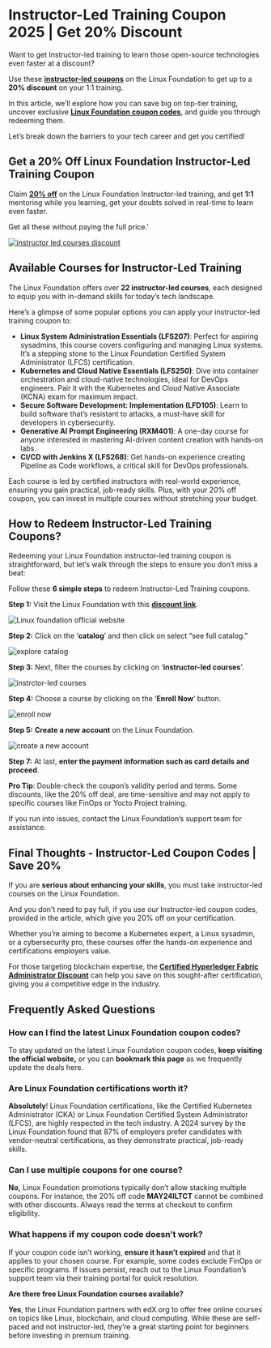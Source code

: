 # Instructor-Led Training Coupon 2025 | Get 20% Discount

Want to get Instructor-led training to learn those open-source technologies even faster at a discount?

Use these [**instructor-led coupons**](https://www.awin1.com/cread.php?awinmid=85919&awinaffid=1602020) on the Linux Foundation to get up to a **20% discount** on your 1:1 training.

In this article, we’ll explore how you can save big on top-tier training, uncover exclusive **[Linux Foundation coupon codes](https://github.com/jimzemlin/Linux-Foundation-coupon)**, and guide you through redeeming them.

Let’s break down the barriers to your tech career and get you certified!

## Get a 20% Off Linux Foundation Instructor-Led Training Coupon

Claim [**20% off**](https://www.awin1.com/cread.php?awinmid=85919&awinaffid=1602020) on the Linux Foundation Instructor-led training, and get **1:1** mentoring while you learning, get your doubts solved in real-time to learn even faster.

Get all these without paying the full price.'

[![instructor led courses discount](https://github.com/user-attachments/assets/955f6ff3-8543-432d-a79d-6d9bfe5dc5fc)
](https://www.awin1.com/cread.php?awinmid=85919&awinaffid=1602020)

## **Available Courses for Instructor-Led Training**

The Linux Foundation offers over **22 instructor-led courses**, each designed to equip you with in-demand skills for today’s tech landscape.

Here’s a glimpse of some popular options you can apply your instructor-led training coupon to:

- **Linux System Administration Essentials (LFS207)**: Perfect for aspiring sysadmins, this course covers configuring and managing Linux systems. It’s a stepping stone to the Linux Foundation Certified System Administrator (LFCS) certification.
- **Kubernetes and Cloud Native Essentials (LFS250)**: Dive into container orchestration and cloud-native technologies, ideal for DevOps engineers. Pair it with the Kubernetes and Cloud Native Associate (KCNA) exam for maximum impact.
- **Secure Software Development: Implementation (LFD105)**: Learn to build software that’s resistant to attacks, a must-have skill for developers in cybersecurity.
- **Generative AI Prompt Engineering (RXM401)**: A one-day course for anyone interested in mastering AI-driven content creation with hands-on labs.
- **CI/CD with Jenkins X (LFS268)**: Get hands-on experience creating Pipeline as Code workflows, a critical skill for DevOps professionals.

Each course is led by certified instructors with real-world experience, ensuring you gain practical, job-ready skills. Plus, with your 20% off coupon, you can invest in multiple courses without stretching your budget.

## **How to Redeem Instructor-Led Training Coupons?**

Redeeming your Linux Foundation instructor-led training coupon is straightforward, but let’s walk through the steps to ensure you don’t miss a beat:

Follow these **6 simple steps** to redeem Instructor-Led Training coupons.

**Step 1:** Visit the Linux Foundation with this [**discount link**](https://www.awin1.com/cread.php?awinmid=85919&awinaffid=1602020).

![Linux foundation official website](https://github.com/user-attachments/assets/9f5897e1-59bc-40ba-a7ff-46ab9ce2e7e6)

**Step 2:** Click on the ‘**catalog**’ and then click on select “see full catalog.”

![explore catalog](https://github.com/user-attachments/assets/b159e23f-500d-4c4e-805e-8f4e02a76d2d)

**Step 3:** Next, filter the courses by clicking on ‘**instructor-led courses**‘.

![instrctor-led courses](https://github.com/user-attachments/assets/7dd41728-61ca-49a0-81c3-8d4a076a66c2)

**Step 4:** Choose a course by clicking on the ‘**Enroll Now**’ button.

![enroll now](https://github.com/user-attachments/assets/36ebcce9-ce6b-4559-bfea-13149f1c461d)

**Step 5:** **Create a new** **account** on the Linux Foundation.

![create a new account](https://github.com/user-attachments/assets/c56fe91c-3e2b-4108-84fa-acd22f070f54)

**Step 7:** At last, **enter the payment information such as card details and proceed**.

**Pro Tip**: Double-check the coupon’s validity period and terms. Some discounts, like the 20% off deal, are time-sensitive and may not apply to specific courses like FinOps or Yocto Project training.

If you run into issues, contact the Linux Foundation’s support team for assistance.

## Final Thoughts - Instructor-Led Coupon Codes | Save 20%

If you are **serious about enhancing your skills**, you must take instructor-led courses on the Linux Foundation.

And you don’t need to pay full, if you use our Instructor-led coupon codes, provided in the article, which give you 20% off on your certification.

Whether you’re aiming to become a Kubernetes expert, a Linux sysadmin, or a cybersecurity pro, these courses offer the hands-on experience and certifications employers value.

For those targeting blockchain expertise, the [**Certified Hyperledger Fabric Administrator Discount**](https://github.com/jimzemlin/Linux-Foundation-coupon/blob/main/Deals/Certified%20Hyperledger%20Fabric%20Administrator%2035%25%20Discount.md) can help you save on this sought-after certification, giving you a competitive edge in the industry.

## Frequently Asked Questions

### How can I find the latest Linux Foundation coupon codes?

To stay updated on the latest Linux Foundation coupon codes, **keep visiting the official website,** or you can **bookmark this page** as we frequently update the deals here.

### Are Linux Foundation certifications worth it?

**Absolutely**! Linux Foundation certifications, like the Certified Kubernetes Administrator (CKA) or Linux Foundation Certified System Administrator (LFCS), are highly respected in the tech industry. A 2024 survey by the Linux Foundation found that 87% of employers prefer candidates with vendor-neutral certifications, as they demonstrate practical, job-ready skills.

### Can I use multiple coupons for one course?

**No,** Linux Foundation promotions typically don’t allow stacking multiple coupons. For instance, the 20% off code **MAY24ILTCT** cannot be combined with other discounts. Always read the terms at checkout to confirm eligibility.

### What happens if my coupon code doesn’t work?

If your coupon code isn’t working, **ensure it hasn’t expired** and that it applies to your chosen course. For example, some codes exclude FinOps or specific programs. If issues persist, reach out to the Linux Foundation’s support team via their training portal for quick resolution.

**Are there free Linux Foundation courses available?**

**Yes**, the Linux Foundation partners with edX.org to offer free online courses on topics like Linux, blockchain, and cloud computing. While these are self-paced and not instructor-led, they’re a great starting point for beginners before investing in premium training.
